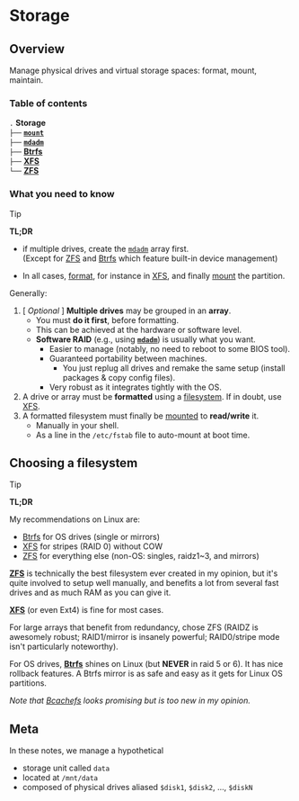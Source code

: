 # Storage




## Overview

Manage physical drives and virtual storage spaces: format, mount, maintain.



### Table of contents

`.` **Storage**  
`├──` [**`mount`**](mount.md)  
`├──` [**`mdadm`**](mdadm.md)  
`├──` [**Btrfs**](Btrfs.md)  
`├──` [**XFS**](XFS.md)  
`└──` [**ZFS**](ZFS.md)  




### What you need to know

> [!Tip]
> **TL;DR**
> - if multiple drives, create the [`mdadm`](mdadm.md) array first.  
(Except for [ZFS](ZFS.md) and [Btrfs](Btrfs.md) which feature built-in device management)  
>
>- In all cases, [format](#choosing-a-filesystem), for instance in [XFS](XFS.md), and finally [mount](mount.md) the partition.

Generally:

1. \[ *Optional* \] **Multiple drives** may be grouped in an **array**.
    - You must **do it first**, before formatting.
    - This can be achieved at the hardware or software level.
    - **Software RAID** (e.g., using [**`mdadm`**](mdadm.md)) is usually what you want.
        - Easier to manage (notably, no need to reboot to some BIOS tool).
        - Guaranteed portability between machines.
            - You just replug all drives and remake the same setup (install packages & copy config files).
        - Very robust as it integrates tightly with the OS.
1. A drive or array must be **formatted** using a [filesystem](#choosing-a-filesystem). If in doubt, use [XFS](XFS.md).
1. A formatted filesystem must finally be [mounted](mount.md) to **read/write** it.
    - Manually in your shell.
    - As a line in the `/etc/fstab` file to auto-mount at boot time.





## Choosing a filesystem

> [!Tip]
> **TL;DR**
>
> My recommendations on Linux are:
> - [Btrfs](Btrfs.md) for OS drives (single or mirrors)
> - [XFS](XFS.md) for stripes (RAID 0) without COW
> - [ZFS](ZFS.md) for everything else (non-OS: singles, raidz1~3, and mirrors)
 
[**ZFS**](ZFS.md) is technically the best filesystem ever created in my opinion, but it's quite involved to setup well manually, and benefits a lot from several fast drives and as much RAM as you can give it.

[**XFS**](XFS.md) (or even Ext4) is fine for most cases.

For large arrays that benefit from redundancy, chose ZFS (RAIDZ is awesomely robust; RAID1/mirror is insanely powerful; RAID0/stripe mode isn't particularly noteworthy).

For OS drives, [**Btrfs**](Btrfs.md) shines on Linux (but **NEVER** in raid 5 or 6). It has nice rollback features. A Btrfs mirror is as safe and easy as it gets for Linux OS partitions.

*Note that [Bcachefs](https://bcachefs.org/) looks promising but is too new in my opinion.*



## Meta

In these notes, we manage a hypothetical  
- storage unit called `data`  
- located at `/mnt/data`  
- composed of physical drives aliased `$disk1`, `$disk2`, …, `$diskN`





[man-mount]: https://manpages.ubuntu.com/manpages/noble/en/man8/mount.8.html
[man-xfs]: https://manpages.ubuntu.com/manpages/noble/en/man5/xfs.5.html
[man-mkfs.xfs]: https://manpages.ubuntu.com/manpages/noble/en/man8/mkfs.xfs.8.html
[man-chattr]: https://manpages.ubuntu.com/manpages/noble/en/man1/chattr.1.html
[man-mdadm]: https://manpages.ubuntu.com/manpages/noble/en/man8/mdadm.8.html


<!--
[man-]: 
-->














